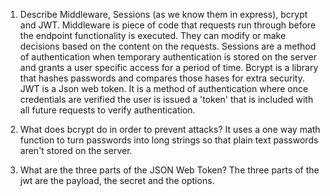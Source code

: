 <!-- Answers to the Short Answer Essay Questions go here -->

1.  Describe Middleware, Sessions (as we know them in express), bcrypt and JWT.
    Middleware is piece of code that requests run through before the endpoint functionality is executed. They can modify or make decisions based on the content on the requests. Sessions are a method of authentication when temporary authentication  is stored on the server and grants a user specific access for a period of time. Bcrypt is a library that hashes passwords and compares those hases for extra security. JWT is a Json web token. It is a method of authentication where once credentials are verified the user is issued a 'token' that is included with all future requests to verify authentication.

2.  What does bcrypt do in order to prevent attacks?
    It uses a one way math function to turn passwords into long strings so that plain text passwords aren't stored on the server.

3.  What are the three parts of the JSON Web Token?
    The three parts of the jwt are the payload, the secret and the options.